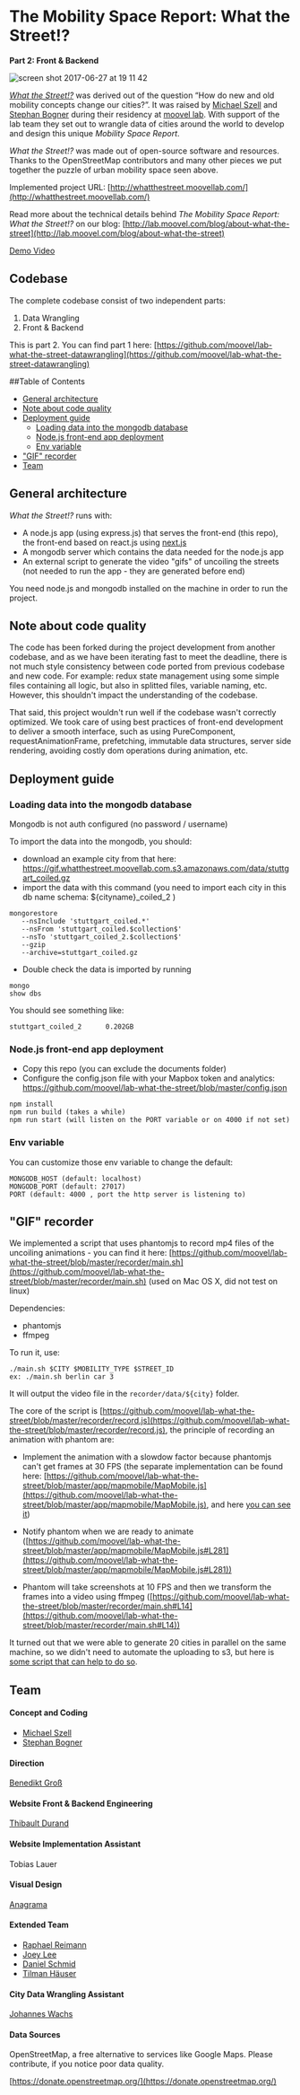 # The Mobility Space Report: What the Street!?
**Part 2: Front & Backend**

![screen shot 2017-06-27 at 19 11 42](https://user-images.githubusercontent.com/533590/27597962-b001f55c-5b6c-11e7-97e4-d3fef2033637.png)

[*What the Street!?*](http://whatthestreet.moovellab.com/) was derived out of the question “How do new and old mobility concepts change our cities?”. It was raised by [Michael Szell](http://lab.moovel.com/people/michael-szell) and [Stephan Bogner](http://lab.moovel.com/people/stephan-bogner) during their residency at [moovel lab](http://lab.moovel.com/). With support of the lab team they set out to wrangle data of cities around the world to develop and design this unique *Mobility Space Report*.

*What the Street!?* was made out of open-source software and resources. Thanks to the OpenStreetMap contributors and many other pieces we put together the puzzle of urban mobility space seen above.

Implemented project URL: [http://whatthestreet.moovellab.com/](http://whatthestreet.moovellab.com/)

Read more about the technical details behind *The Mobility Space Report: What the Street!?* on our blog: [http://lab.moovel.com/blog/about-what-the-street](http://lab.moovel.com/blog/about-what-the-street)

[Demo Video](https://www.youtube.com/watch?v=QxRr3CSfp8E)

## Codebase
The complete codebase consist of two independent parts:

1. Data Wrangling
2. Front & Backend

This is part 2. You can find part 1 here: [https://github.com/moovel/lab-what-the-street-datawrangling](https://github.com/moovel/lab-what-the-street-datawrangling)

<!-- START doctoc generated TOC please keep comment here to allow auto update -->
<!-- DON'T EDIT THIS SECTION, INSTEAD RE-RUN doctoc TO UPDATE -->
##Table of Contents

- [General architecture](#general-architecture)
- [Note about code quality](#note-about-code-quality)
- [Deployment guide](#deployment-guide)
  - [Loading data into the mongodb database](#loading-data-into-the-mongodb-database)
  - [Node.js front-end app deployment](#nodejs-front-end-app-deployment)
  - [Env variable](#env-variable)
- ["GIF" recorder](#gif-recorder)
- [Team](#team)

<!-- END doctoc generated TOC please keep comment here to allow auto update -->

## General architecture

*What the Street!?* runs with:

- A node.js app (using express.js) that serves the front-end (this repo), the front-end based on react.js using [next.js](https://github.com/zeit/next.js) 
- A mongodb server which contains the data needed for the node.js app
- An external script to generate the video "gifs" of uncoiling the streets (not needed to run the app - they are generated before end)

You need node.js and mongodb installed on the machine in order to run the project.

## Note about code quality

The code has been forked during the project development from another codebase, and as we have been iterating fast to meet the deadline, there is not much style consistency between code ported from previous codebase and new code. For example: redux state management using some simple files containing all logic, but also in splitted files, variable naming, etc. However, this shouldn't impact the understanding of the codebase. 

That said, this project wouldn't run well if the codebase wasn't correctly optimized. We took care of using best practices of front-end development to deliver a smooth interface, such as using PureComponent, requestAnimationFrame, prefetching, immutable data structures, server side rendering, avoiding costly dom operations during animation, etc. 

## Deployment guide

### Loading data into the mongodb database

Mongodb is not auth configured (no password / username)

To import the data into the mongodb, you should:

- download an example city from that here: https://gif.whatthestreet.moovellab.com.s3.amazonaws.com/data/stuttgart_coiled.gz
- import  the data with this command (you need to import each city in this db name schema:  ${cityname}_coiled_2 )

```
mongorestore
   --nsInclude 'stuttgart_coiled.*' 
   --nsFrom 'stuttgart_coiled.$collection$' 
   --nsTo 'stuttgart_coiled_2.$collection$' 
   --gzip 
   --archive=stuttgart_coiled.gz
```

- Double check the data is imported by running

```
mongo
show dbs
```
You should see something like:
```
stuttgart_coiled_2      0.202GB
```

### Node.js front-end app deployment

- Copy this repo (you can exclude the documents folder)
- Configure the config.json file with your Mapbox token and analytics: https://github.com/moovel/lab-what-the-street/blob/master/config.json

```
npm install
npm run build (takes a while)
npm run start (will listen on the PORT variable or on 4000 if not set)
```

### Env variable

You can customize those env variable to change the default:

```
MONGODB_HOST (default: localhost)
MONGODB_PORT (default: 27017)
PORT (default: 4000 , port the http server is listening to)
```

## "GIF" recorder

We implemented a script that uses phantomjs to record mp4 files of the uncoiling animations - you can find it here: [https://github.com/moovel/lab-what-the-street/blob/master/recorder/main.sh](https://github.com/moovel/lab-what-the-street/blob/master/recorder/main.sh) (used on Mac OS X, did not test on linux)

Dependencies:

- phantomjs
- ffmpeg

To run it, use:

```
./main.sh $CITY $MOBILITY_TYPE $STREET_ID
ex: ./main.sh berlin car 3
```

It will output the video file in the `recorder/data/${city}` folder.

The core of the script is [https://github.com/moovel/lab-what-the-street/blob/master/recorder/record.js](https://github.com/moovel/lab-what-the-street/blob/master/recorder/record.js), the principle of recording an animation with phantom are:

- Implement the animation with a slowdow factor because phantomjs can't get frames at 30 FPS (the separate implementation can be found here: [https://github.com/moovel/lab-what-the-street/blob/master/app/mapmobile/MapMobile.js](https://github.com/moovel/lab-what-the-street/blob/master/app/mapmobile/MapMobile.js), and here [you can see it](http://whatthestreet.moovellab.com/berlin/mapmobile/car/lanes/41?bike=0.33&rail=0.33&car=0.33))

- Notify phantom when we are ready to animate ([https://github.com/moovel/lab-what-the-street/blob/master/app/mapmobile/MapMobile.js#L281](https://github.com/moovel/lab-what-the-street/blob/master/app/mapmobile/MapMobile.js#L281))

- Phantom will take screenshots at 10 FPS and then we transform the frames into a video using ffmpeg ([https://github.com/moovel/lab-what-the-street/blob/master/recorder/main.sh#L14](https://github.com/moovel/lab-what-the-street/blob/master/recorder/main.sh#L14))

It turned out that we were able to generate 20 cities in parallel on the same machine, so we didn't need to automate the uploading to s3, but here is [some script that can help to do so](https://github.com/moovel/lab-what-the-street/blob/master/recorder/uploadS3.js). 

## Team

#### Concept and Coding
- [Michael Szell](http://lab.moovel.com/people/michael-szell)
- [Stephan Bogner](http://lab.moovel.com/people/stephan-bogner)

#### Direction
[Benedikt Groß](http://lab.moovel.com/people/benedikt-gross)

#### Website Front & Backend Engineering
[Thibault Durand](http://thibault-durand.fr/)

#### Website Implementation Assistant
Tobias Lauer

#### Visual Design
[Anagrama](https://www.anagrama.ro/)

#### Extended Team

- [Raphael Reimann](http://lab.moovel.com/people/raphael-reimann)
- [Joey Lee](http://lab.moovel.com/people/joey-lee)
- [Daniel Schmid](http://lab.moovel.com/people/daniel-schmid)
- [Tilman Häuser](http://lab.moovel.com/people/tilman-haeuser)

#### City Data Wrangling Assistant
[Johannes Wachs](http://johanneswachs.com/)

#### Data Sources
OpenStreetMap, a free alternative to services like Google Maps. Please contribute, if you notice poor data quality.

[https://donate.openstreetmap.org/](https://donate.openstreetmap.org/)
